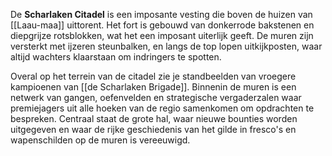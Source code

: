 De **Scharlaken Citadel** is een imposante vesting die boven de huizen van [[Laau-maa]] uittorent. Het fort is gebouwd van donkerrode bakstenen en diepgrijze rotsblokken, wat het een imposant uiterlijk geeft. De muren zijn versterkt met ijzeren steunbalken, en langs de top lopen uitkijkposten, waar altijd wachters klaarstaan om indringers te spotten.

Overal op het terrein van de citadel zie je standbeelden van vroegere kampioenen van [[de Scharlaken Brigade]]. Binnenin de muren is een netwerk van gangen, oefenvelden en strategische vergaderzalen waar premiejagers uit alle hoeken van de regio samenkomen om opdrachten te bespreken. Centraal staat de grote hal, waar nieuwe bounties worden uitgegeven en waar de rijke geschiedenis van het gilde in fresco's en wapenschilden op de muren is vereeuwigd.
